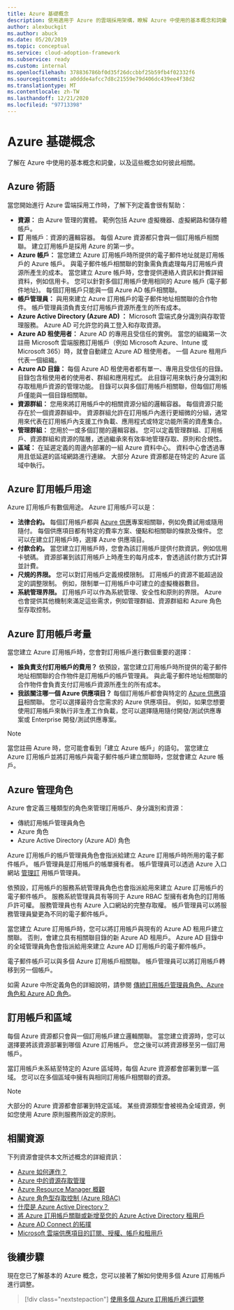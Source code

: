 ```yaml
---
title: Azure 基礎概念
description: 使用適用于 Azure 的雲端採用架構，瞭解 Azure 中使用的基本概念和詞彙，以及這些概念彼此之間的關聯性。
author: alexbuckgit
ms.author: abuck
ms.date: 05/20/2019
ms.topic: conceptual
ms.service: cloud-adoption-framework
ms.subservice: ready
ms.custom: internal
ms.openlocfilehash: 378836786bf0d35f26dccbbf25b59fb4f02332f6
ms.sourcegitcommit: a0ddde4afcc7d8c21559e79d406dc439ee4f38d2
ms.translationtype: MT
ms.contentlocale: zh-TW
ms.lasthandoff: 12/21/2020
ms.locfileid: "97713398"
---
```

# <a name="azure-fundamental-concepts"></a>Azure 基礎概念

了解在 Azure 中使用的基本概念和詞彙，以及這些概念如何彼此相關。

## <a name="azure-terminology"></a>Azure 術語

當您開始進行 Azure 雲端採用工作時，了解下列定義會很有幫助：

- **資源：** 由 Azure 管理的實體。 範例包括 Azure 虛擬機器、虛擬網路和儲存體帳戶。
- **訂** 用帳戶：資源的邏輯容器。 每個 Azure 資源都只會與一個訂用帳戶相關聯。 建立訂用帳戶是採用 Azure 的第一步。
- **Azure 帳戶：** 當您建立 Azure 訂用帳戶時所提供的電子郵件地址就是訂用帳戶的 Azure 帳戶。 與電子郵件帳戶相關聯的對象需負責處理每月訂用帳戶資源所產生的成本。 當您建立 Azure 帳戶時，您會提供連絡人資訊和計費詳細資料，例如信用卡。 您可以針對多個訂用帳戶使用相同的 Azure 帳戶 (電子郵件地址)。 每個訂用帳戶只能與一個 Azure AD 帳戶相關聯。
- **帳戶管理員：** 與用來建立 Azure 訂用帳戶的電子郵件地址相關聯的合作物件。 帳戶管理員須負責支付訂用帳戶資源所產生的所有成本。
- **Azure Active Directory (Azure AD) ：** Microsoft 雲端式身分識別與存取管理服務。 Azure AD 可允許您的員工登入和存取資源。
- **Azure AD 租使用者：** Azure AD 的專用且受信任的實例。 當您的組織第一次註冊 Microsoft 雲端服務訂用帳戶（例如 Microsoft Azure、Intune 或 Microsoft 365）時，就會自動建立 Azure AD 租使用者。 一個 Azure 租用戶代表一個組織。
- **Azure AD 目錄：** 每個 Azure AD 租使用者都有單一、專用且受信任的目錄。 目錄包含租使用者的使用者、群組和應用程式。 此目錄可用來執行身分識別和存取租用戶資源的管理功能。 目錄可以與多個訂用帳戶相關聯，但每個訂用帳戶僅能與一個目錄相關聯。
- **資源群組：** 您用來將訂用帳戶中的相關資源分組的邏輯容器。 每個資源只能存在於一個資源群組中。 資源群組允許在訂用帳戶內進行更細微的分組，通常用來代表在訂用帳戶內支援工作負載、應用程式或特定功能所需的資產集合。
- **管理群組：** 您用於一或多個訂閱的邏輯容器。 您可以定義管理群組、訂用帳戶、資源群組和資源的階層，透過繼承來有效率地管理存取、原則和合規性。
- **區域：** 在延遲定義的周邊內部署的一組 Azure 資料中心。 資料中心會透過專用且低延遲的區域網路進行連線。 大部分 Azure 資源都是在特定的 Azure 區域中執行。

## <a name="azure-subscription-purposes"></a>Azure 訂用帳戶用途

Azure 訂用帳戶有數個用途。 Azure 訂用帳戶可以是：

- **法律合約。** 每個訂用帳戶都與 [Azure 供應](https://azure.microsoft.com/support/legal/offer-details)專案相關聯，例如免費試用或隨用隨付。 每個供應項目都有特定的費率方案、優點和相關聯的條款及條件。 您可以在建立訂用帳戶時，選擇 Azure 供應項目。
- **付款合約。** 當您建立訂用帳戶時，您會為該訂用帳戶提供付款資訊，例如信用卡號碼。 資源部署到該訂用帳戶上時產生的每月成本，會透過該付款方式計算並計費。
- **尺規的界限。** 您可以對訂用帳戶定義規模限制。 訂用帳戶的資源不能超過設定的調整限制。 例如，限制單一訂用帳戶中可建立的虛擬機器數目。
- **系統管理界限。** 訂用帳戶可以作為系統管理、安全性和原則的界限。 Azure 也會提供其他機制來滿足這些需求，例如管理群組、資源群組和 Azure 角色型存取控制。

## <a name="azure-subscription-considerations"></a>Azure 訂用帳戶考量

當您建立 Azure 訂用帳戶時，您會對訂用帳戶進行數個重要的選擇：

- **誰負責支付訂用帳戶的費用？** 依預設，當您建立訂用帳戶時所提供的電子郵件地址相關聯的合作物件是訂用帳戶的帳戶管理員。 與此電子郵件地址相關聯的合作物件會負責支付訂用帳戶資源所產生的所有成本。
- **我該關注哪一個 Azure 供應項目？** 每個訂用帳戶都會與特定的 [Azure 供應項目](https://azure.microsoft.com/support/legal/offer-details)相關聯。 您可以選擇最符合您需求的 Azure 供應項目。 例如，如果您想要使用訂用帳戶來執行非生產工作負載，您可以選擇隨用隨付開發/測試供應專案或 Enterprise 開發/測試供應專案。

> [!NOTE]
> 當您註冊 Azure 時，您可能會看到「建立 Azure 帳戶」的語句。 當您建立 Azure 訂用帳戶並將訂用帳戶與電子郵件帳戶建立關聯時，您就會建立 Azure 帳戶。

## <a name="azure-administrative-roles"></a>Azure 管理角色

Azure 會定義三種類型的角色來管理訂用帳戶、身分識別和資源：

- 傳統訂用帳戶管理員角色
- Azure 角色
- Azure Active Directory (Azure AD) 角色

Azure 訂用帳戶的帳戶管理員角色會指派給建立 Azure 訂用帳戶時所用的電子郵件帳戶。 帳戶管理員是訂用帳戶的帳單擁有者。 帳戶管理員可以透過 Azure 入口網站 [管理訂](/azure/cost-management-billing/manage/add-change-subscription-administrator) 用帳戶管理員。

依預設，訂用帳戶的服務系統管理員角色也會指派給用來建立 Azure 訂用帳戶的電子郵件帳戶。 服務系統管理員具有等同于 Azure RBAC 型擁有者角色的訂用帳戶許可權。 服務管理員也有 Azure 入口網站的完整存取權。 帳戶管理員可以將服務管理員變更為不同的電子郵件帳戶。

當您建立 Azure 訂用帳戶時，您可以將訂用帳戶與現有的 Azure AD 租用戶建立關聯。 否則，會建立具有相關聯目錄的新 Azure AD 租用戶。 Azure AD 目錄中的全域管理員角色會指派給用來建立 Azure AD 訂用帳戶的電子郵件帳戶。

電子郵件帳戶可以與多個 Azure 訂用帳戶相關聯。 帳戶管理員可以將訂用帳戶轉移到另一個帳戶。

如需 Azure 中所定義角色的詳細說明，請參閱 [傳統訂用帳戶管理員角色、Azure 角色和 Azure AD 角色](/azure/role-based-access-control/rbac-and-directory-admin-roles)。

## <a name="subscriptions-and-regions"></a>訂用帳戶和區域

每個 Azure 資源都只會與一個訂用帳戶建立邏輯關聯。 當您建立資源時，您可以選擇要將該資源部署到哪個 Azure 訂用帳戶。 您之後可以將資源移至另一個訂用帳戶。

當訂用帳戶未系結至特定的 Azure 區域時，每個 Azure 資源都會部署到單一區域。 您可以在多個區域中擁有與相同訂用帳戶相關聯的資源。

> [!NOTE]
> 大部分的 Azure 資源都會部署到特定區域。 某些資源類型會被視為全域資源，例如您使用 Azure 原則服務所設定的原則。

## <a name="related-resources"></a>相關資源

下列資源會提供本文所述概念的詳細資訊：

- [Azure 如何運作？](../../get-started/what-is-azure.md)
- [Azure 中的資源存取管理](../../govern/resource-consistency/resource-access-management.md)
- [Azure Resource Manager 概觀](/azure/azure-resource-manager/management/overview)
- [Azure 角色型存取控制 (Azure RBAC)](/azure/role-based-access-control/overview)
- [什麼是 Azure Active Directory？](/azure/active-directory/fundamentals/active-directory-whatis)
- [將 Azure 訂用帳戶關聯或新增至您的 Azure Active Directory 租用戶](/azure/active-directory/fundamentals/active-directory-how-subscriptions-associated-directory)
- [Azure AD Connect 的拓撲](/azure/active-directory/hybrid/plan-connect-topologies)
- [Microsoft 雲端供應項目的訂閱、授權、帳戶和租用戶](/office365/enterprise/subscriptions-licenses-accounts-and-tenants-for-microsoft-cloud-offerings)

## <a name="next-steps"></a>後續步驟

現在您已了解基本的 Azure 概念，您可以接著了解如何使用多個 Azure 訂用帳戶進行調整。

> [!div class="nextstepaction"]
> [使用多個 Azure 訂用帳戶進行調整](../azure-best-practices/scale-subscriptions.md)
